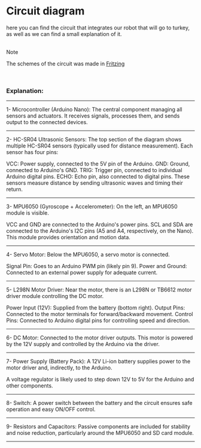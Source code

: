 # Circuit diagram

here you can find the circuit that integrates our robot that will go to turkey, as well as we can find a small explanation of it.
<br>
 <br>


 > [!NOTE]
>The schemes of the circuit was made in [Fritzing](https://fritzing.org/)


<br>

### Explanation:

---

1- Microcontroller (Arduino Nano):
The central component managing all sensors and actuators. It receives signals, 
processes them, and sends output to the connected devices.

---

2- HC-SR04 Ultrasonic Sensors:
The top section of the diagram shows multiple HC-SR04 sensors (typically used for distance measurement). Each sensor has four pins:

VCC: Power supply, connected to the 5V pin of the Arduino.
GND: Ground, connected to Arduino's GND.
TRIG: Trigger pin, connected to individual Arduino digital pins.
ECHO: Echo pin, also connected to digital pins.
These sensors measure distance by sending ultrasonic waves and timing their return.

---

3- MPU6050 (Gyroscope + Accelerometer):
On the left, an MPU6050 module is visible.

VCC and GND are connected to the Arduino's power pins.
SCL and SDA are connected to the Arduino's I2C pins (A5 and A4, respectively, on the Nano).
This module provides orientation and motion data.

---

4- Servo Motor:
Below the MPU6050, a servo motor is connected.

Signal Pin: Goes to an Arduino PWM pin (likely pin 9).
Power and Ground: Connected to an external power supply for adequate current.

---

5- L298N Motor Driver:
Near the motor, there is an L298N or TB6612 motor driver module controlling the DC motor.

Power Input (12V): Supplied from the battery (bottom right).
Output Pins: Connected to the motor terminals for forward/backward movement.
Control Pins: Connected to Arduino digital pins for controlling speed and direction.

---

6- DC Motor:
Connected to the motor driver outputs. This motor is powered by the 12V supply and controlled by the Arduino via the driver.

---


7- Power Supply (Battery Pack):
A 12V Li-ion battery supplies power to the motor driver and, indirectly, to the Arduino.

A voltage regulator is likely used to step down 12V to 5V for the Arduino and other components.

---

8- Switch:
A power switch between the battery and the circuit ensures safe operation and easy ON/OFF control.

---

9- Resistors and Capacitors:
Passive components are included for stability and noise reduction, particularly around the MPU6050 and SD card module.

---

